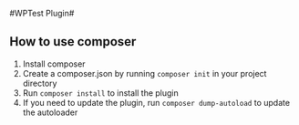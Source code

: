 #WPTest Plugin#

<!-- Description how to use composer -->
## How to use composer
1. Install composer
2. Create a composer.json by running `composer init` in your project directory
3. Run `composer install` to install the plugin
4. If you need to update the plugin, run `composer dump-autoload` to update the autoloader


